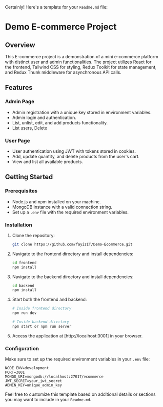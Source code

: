 Certainly! Here's a template for your `Readme.md` file:

# Demo E-commerce Project

## Overview
This E-commerce project is a demonstration of a mini e-commerce platform with distinct user and admin functionalities. The project utilizes React for the frontend, Tailwind CSS for styling, Redux Toolkit for state management, and Redux Thunk middleware for asynchronous API calls.

## Features

### Admin Page
- Admin registration with a unique key stored in environment variables.
- Admin login and authentication.
- List, unlist, edit, and add products functionality.
- List users, Delete

### User Page
- User authentication using JWT with tokens stored in cookies.
- Add, update quantity, and delete products from the user's cart.
- View and list all available products.

## Getting Started

### Prerequisites
- Node.js and npm installed on your machine.
- MongoDB instance with a valid connection string.
- Set up a `.env` file with the required environment variables.

### Installation
1. Clone the repository:

   ```bash
   git clone https://github.com/fayizIT/Demo-Ecommerce.git
   ```

2. Navigate to the frontend directory and install dependencies:

   ```bash
   cd frontend
   npm install
   ```

3. Navigate to the backend directory and install dependencies:

   ```bash
   cd backend
   npm install
   ```

4. Start both the frontend and backend:

   ```bash
   # Inside frontend directory
   npm run dev

   # Inside backend directory
   npm start or npm run server
   ```

5. Access the application at [http://localhost:3001] in your browser.

### Configuration
Make sure to set up the required environment variables in your `.env` file:

```env
NODE_ENV=development
PORT=3001
MONGO_URI=mongodb://localhost:27017/ecommerce
JWT_SECRET=your_jwt_secret
ADMIN_KEY=unique_admin_key
```

Feel free to customize this template based on additional details or sections you may want to include in your `Readme.md`.